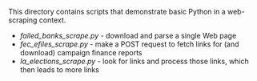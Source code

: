 This directory contains scripts that demonstrate basic Python in a web-scraping context.

* *failed_banks_scrape.py* - download and parse a single Web page
* *fec_efiles_scrape.py* - make a POST request to fetch links for (and download) campaign finance reports 
* *la_elections_scrape.py* - look for links and process those links, which then leads to more links
